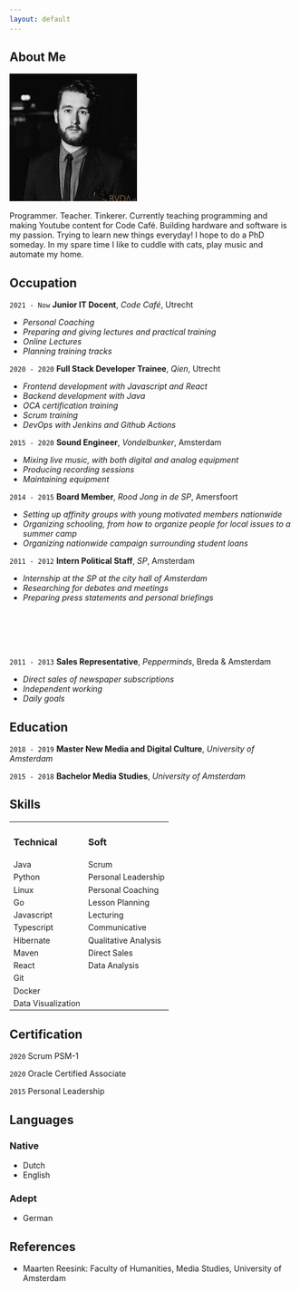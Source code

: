 ```yaml
---
layout: default
---
```


## About Me

<img class="profile-picture" src="profile.jpg">

Programmer. Teacher. Tinkerer. Currently teaching programming and making Youtube content for Code Café. Building hardware and software is my passion. Trying to learn new things everyday! I hope to do a PhD someday. In my spare time I like to cuddle with cats, play music and automate my home.

## Occupation
`2021 - Now`
**Junior IT Docent**, *Code Café*, Utrecht
- *Personal Coaching*
- *Preparing and giving lectures and practical training*
- *Online Lectures*
- *Planning training tracks*

`2020 - 2020`
**Full Stack Developer Trainee**, *Qien*, Utrecht
- *Frontend development with Javascript and React*
- *Backend development with Java*
- *OCA certification training*
- *Scrum training*
- *DevOps with Jenkins and Github Actions*

`2015 - 2020`
**Sound Engineer**, *Vondelbunker*, Amsterdam
- *Mixing live music, with both digital and analog equipment*
- *Producing recording sessions*
- *Maintaining equipment*

`2014 - 2015`
**Board Member**, *Rood Jong in de SP*, Amersfoort
- *Setting up affinity groups with young motivated members nationwide*
- *Organizing schooling, from how to organize people for local issues to a summer camp*
- *Organizing nationwide campaign surrounding student loans*

`2011 - 2012`
**Intern Political Staff**, *SP*, Amsterdam
- *Internship at the SP at the city hall of Amsterdam*
- *Researching for debates and meetings*
- *Preparing press statements and personal briefings*

<br>
<br>
<br>
<br>

`2011 - 2013`
**Sales Representative**, *Pepperminds*, Breda & Amsterdam
- *Direct sales of newspaper subscriptions*
- *Independent working*
- *Daily goals*

## Education

`2018 - 2019`
**Master New Media and Digital Culture**, *University of Amsterdam*

`2015 - 2018`
**Bachelor Media Studies**, *University of Amsterdam*

## Skills
<table>
 <tr>
  <td><h3>Technical</h3></td>
  <td><h3>Soft</h3></td>
 </tr>
 <tr>
    <td>Java</td>
    <td>Scrum</td>
 </tr>
  <tr>
    <td>Python</td>
    <td>Personal Leadership</td>
 </tr>
  <tr>
    <td>Linux</td>
    <td>Personal Coaching</td>
 </tr>
  <tr>
    <td>Go</td>
    <td>Lesson Planning</td>
 </tr>
  <tr>
    <td>Javascript</td>
    <td>Lecturing</td>
 </tr>
   <tr>
    <td>Typescript</td>
    <td>Communicative</td>
 </tr>
 <tr>
    <td>Hibernate</td>
    <td>Qualitative Analysis</td>
 </tr>
 <tr>
    <td>Maven</td>
    <td>Direct Sales</td>
 </tr>
 <tr>
    <td>React</td>
    <td>Data Analysis</td>
 </tr>
 <tr>
    <td>Git</td>
    <td></td>
 </tr>
 <tr>
    <td>Docker</td>
    <td></td>
 </tr>
 <tr>
    <td>Data Visualization</td>
    <td></td>
 </tr>
</table>

## Certification

`2020`
Scrum PSM-1

`2020`
Oracle Certified Associate

`2015`
Personal Leadership

## Languages
### Native
- Dutch
- English

### Adept
- German

## References

* Maarten Reesink: Faculty of Humanities, Media Studies, University of Amsterdam
